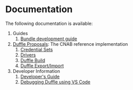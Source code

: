 # Documentation

The following documentation is available:

1. Guides
    1. [Bundle development guide](guides/bundle-guide.md)
2. [Duffle Proposals](./proposal/200-duffle.md): The CNAB reference implementation
    1. [Credential Sets](./proposal/201-credentialset.md)
    2. [Drivers](./proposal/202-drivers.md)
    3. [Duffle Build](./proposal/203-duffle-build.md)
    4. [Duffle Export/Import](./proposal/204-export-import.md)
3. Developer Information
    1. [Developer's Guide](developing.md)
    2. [Debugging Duffle using VS Code](debugging.md)
